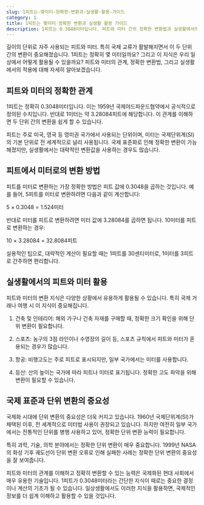 ```yaml
---
slug: 1피트는-몇미터-정확한-변환과-실생활-활용-가이드
category: 1
title: 1피트는 몇미터 정확한 변환과 실생활 활용 가이드
description: 1피트는 0.3048미터입니다. 피트와 미터 간의 정확한 변환법과 실생활에서의 활용, 그리고 국제 표준에 대해 알아봅니다.
---
```

길이의 단위로 자주 사용되는 피트와 미터. 특히 국제 교류가 활발해지면서 이 두 단위 간의 변환이 중요해졌습니다. 1피트는 정확히 몇 미터일까요? 그리고 이 지식은 우리 일상에서 어떻게 활용될 수 있을까요? 피트와 미터의 관계, 정확한 변환법, 그리고 실생활에서의 적용에 대해 자세히 알아보겠습니다.

## 피트와 미터의 정확한 관계

1피트는 정확히 0.3048미터입니다. 이는 1959년 국제야드파운드협약에서 공식적으로 정의된 수치입니다. 반대로 1미터는 약 3.28084피트에 해당합니다. 이 관계를 이해하면 두 단위 간의 변환을 쉽게 할 수 있습니다.

피트는 주로 미국, 영국 등 영미권 국가에서 사용되는 단위이며, 미터는 국제단위계(SI)의 기본 단위로 전 세계적으로 널리 사용됩니다. 국제 표준화로 인해 정확한 변환이 가능해졌지만, 실생활에서는 대략적인 변환값을 사용하는 경우도 많습니다.

## 피트에서 미터로의 변환 방법

피트를 미터로 변환하는 가장 정확한 방법은 피트 값에 0.3048을 곱하는 것입니다. 예를 들어, 5피트를 미터로 변환하려면 다음과 같이 계산합니다:

5 × 0.3048 = 1.524미터

반대로 미터를 피트로 변환하려면 미터 값에 3.28084를 곱하면 됩니다. 10미터를 피트로 변환하는 경우:

10 × 3.28084 = 32.8084피트

실용적인 팁으로, 대략적인 계산이 필요할 때는 1피트를 30센티미터로, 1미터를 3피트로 간주하면 편리합니다.

## 실생활에서의 피트와 미터 활용

피트와 미터의 변환 지식은 다양한 상황에서 유용하게 활용될 수 있습니다. 특히 국제 거래나 여행 시 이 지식이 중요해집니다.

1. 건축 및 인테리어: 해외 가구나 건축 자재를 구매할 때, 정확한 크기 확인을 위해 단위 변환이 필요합니다.

2. 스포츠: 농구의 3점 라인이나 수영장의 길이 등, 스포츠 규칙에서 피트와 미터가 혼용되는 경우가 많습니다.

3. 항공: 비행고도는 주로 피트로 표시되지만, 일부 국가에서는 미터를 사용합니다.

4. 등산: 산의 높이는 국가에 따라 피트나 미터로 표기됩니다. 정확한 고도 파악을 위해 변환이 필요할 수 있습니다.

## 국제 표준과 단위 변환의 중요성

국제화 시대에 단위 변환의 중요성은 더욱 커지고 있습니다. 1960년 국제단위계(SI)가 채택된 이후, 전 세계적으로 미터법 사용이 권장되고 있습니다. 하지만 여전히 일부 국가에서는 전통적인 단위를 병행 사용하고 있어, 정확한 단위 변환 능력이 필요합니다.

특히 과학, 기술, 의학 분야에서는 정확한 단위 변환이 매우 중요합니다. 1999년 NASA의 화성 기후 궤도선이 단위 변환 오류로 인해 실패한 사례는 정확한 단위 변환의 중요성을 잘 보여줍니다.

피트와 미터의 관계를 이해하고 정확히 변환할 수 있는 능력은 국제화된 현대 사회에서 매우 유용한 기술입니다. 1피트가 0.3048미터라는 간단한 지식이 때로는 중요한 결정이나 계산의 기초가 될 수 있습니다. 일상생활에서도 이러한 지식을 활용하면, 국제적인 정보를 더 쉽게 이해하고 활용할 수 있을 것입니다.